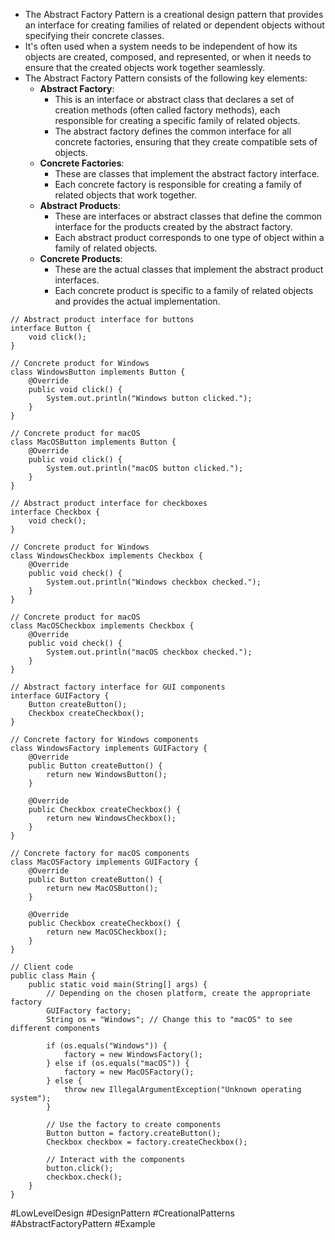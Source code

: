 - The Abstract Factory Pattern is a creational design pattern that provides an interface for creating families of related or dependent objects without specifying their concrete classes.
- It's often used when a system needs to be independent of how its objects are created, composed, and represented, or when it needs to ensure that the created objects work together seamlessly.
- The Abstract Factory Pattern consists of the following key elements:
	- **Abstract Factory**:
		- This is an interface or abstract class that declares a set of creation methods (often called factory methods), each responsible for creating a specific family of related objects.
		- The abstract factory defines the common interface for all concrete factories, ensuring that they create compatible sets of objects.
	- **Concrete Factories**:
		- These are classes that implement the abstract factory interface.
		- Each concrete factory is responsible for creating a family of related objects that work together.
	- **Abstract Products**:
		- These are interfaces or abstract classes that define the common interface for the products created by the abstract factory.
		- Each abstract product corresponds to one type of object within a family of related objects.
	- **Concrete Products**:
		- These are the actual classes that implement the abstract product interfaces.
		- Each concrete product is specific to a family of related objects and provides the actual implementation.


```
// Abstract product interface for buttons
interface Button {
    void click();
}

// Concrete product for Windows
class WindowsButton implements Button {
    @Override
    public void click() {
        System.out.println("Windows button clicked.");
    }
}

// Concrete product for macOS
class MacOSButton implements Button {
    @Override
    public void click() {
        System.out.println("macOS button clicked.");
    }
}

// Abstract product interface for checkboxes
interface Checkbox {
    void check();
}

// Concrete product for Windows
class WindowsCheckbox implements Checkbox {
    @Override
    public void check() {
        System.out.println("Windows checkbox checked.");
    }
}

// Concrete product for macOS
class MacOSCheckbox implements Checkbox {
    @Override
    public void check() {
        System.out.println("macOS checkbox checked.");
    }
}

// Abstract factory interface for GUI components
interface GUIFactory {
    Button createButton();
    Checkbox createCheckbox();
}

// Concrete factory for Windows components
class WindowsFactory implements GUIFactory {
    @Override
    public Button createButton() {
        return new WindowsButton();
    }

    @Override
    public Checkbox createCheckbox() {
        return new WindowsCheckbox();
    }
}

// Concrete factory for macOS components
class MacOSFactory implements GUIFactory {
    @Override
    public Button createButton() {
        return new MacOSButton();
    }

    @Override
    public Checkbox createCheckbox() {
        return new MacOSCheckbox();
    }
}

// Client code
public class Main {
    public static void main(String[] args) {
        // Depending on the chosen platform, create the appropriate factory
        GUIFactory factory;
        String os = "Windows"; // Change this to "macOS" to see different components

        if (os.equals("Windows")) {
            factory = new WindowsFactory();
        } else if (os.equals("macOS")) {
            factory = new MacOSFactory();
        } else {
            throw new IllegalArgumentException("Unknown operating system");
        }

        // Use the factory to create components
        Button button = factory.createButton();
        Checkbox checkbox = factory.createCheckbox();

        // Interact with the components
        button.click();
        checkbox.check();
    }
}
```

#LowLevelDesign #DesignPattern #CreationalPatterns #AbstractFactoryPattern #Example 